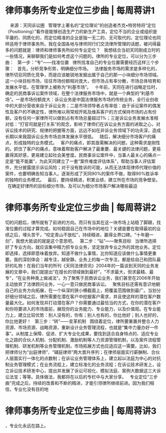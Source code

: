 # 律师事务所专业定位三步曲 | 每周蒋讲1

 
 
来源：天同诉讼圈
 
管理学上著名的“定位理论”的创造者杰克•特劳特将“定位（Positioning）”看作是能够创造生产力的新生产工具，定位不当的企业或组织是平庸的、同质化的，而定位精准的企业是独一无二的、无可取代的。定位理论也同样适用于律师事务所。我在全国各地与律师同行们交流律所管理的话题，被问得最多的问题就是：律师和律师事务所如何专业定位？
 
我想结合当初天同刚成立时的一些情况，来聊聊我们是如何考虑这个问题的。律所的专业定位，可以分为三步曲：
 
第一步：“专”——找准位置
 
律所找准自己的专业位置需要经历这样三个步骤：
 
首先，分析竞争形势，明确细分市场。
 
法律服务市场的需求是多样化的，律所切忌同质化竞争，而是应该敏锐地发掘出属于自己的那一小块细分市场领域。这一小块目标市场，往往市场份额相对庞大，但市场占有率分散，市场总体培育和发展水平低，在管理学上被称为“利基市场”。
 
十年前，天同在进行战略定位时，确定的民商事诉讼案件领域，在整个法律服务市场中，就是一个典型的“利基市场”。一是市场份额庞大：诉讼业务是中国法律服务市场的传统业务，全行业创收中的大部分营收来自于诉讼业务；二是市场领导者占有率低：由于诉讼案件的偶发性及客户的不确定性，律所难以用常规开拓及维系客户的方式保持市场的占有份额，没有任何一家律所可以做到占有市场总量超过1%；三是诉讼业务发展水准相对低：“打官司就是打关系”的观念，影响了律师们在诉讼业务方面的进取之心，对诉讼技术的研究、规律的把握等方面，远远不如在非诉业务领域下的功夫深，造成长期以来我国诉讼业务市场总体发展水平很低。
 
随后，解决细分市场客户的痛点，形成独特的业务模式。
 
客户的痛点，即其亟需解决的问题，这种需求是刚性的。抓住了客户的痛点，意味着帮助客户解决了最重要、最关键的法律问题，更易赢得其好感，更易建立起社会美誉度。民商事诉讼案件中，当事人最关心的痛点一定是“能不能赢”，为此天同建立了一套“案件难度评估体系”，帮助当事人评估案件，充分披露提示诉讼风险；对于没有胜诉的可能，从而无法体现律师代理价值的案件，也要明确告知当事人。逐渐形成了天同90%的案件不做，取得90%胜诉率的独特的业务模式。
 
最后，要持续精进，积累业绩，建立所在市场的竞争壁垒。
 
在确定好律所的目标细分市场，及可以为细分市场客户解决哪些最迫

# 律师事务所专业定位三步曲 | 每周蒋讲2

切的问题后，律所就有了前进的方向。而只有当其在这一块市场上站稳了脚跟，找准位置的过程才算完成。如何稳固自己在市场中的地位？关键是要在取得最初的业绩之后，埋头苦干，“咬定青山不放松”，持续精进，赢得业界口碑。“十年磨一剑”，我想大抵说的就是这个意思吧。
 
第二步：“钻”——聚焦目标
 
当律所选择好了专业方向，就应该集中精力抓专业业务，坚定放弃专业之外的其他业务。定位即选择，选择即意味着放弃。知道不做什么事情，比你知道应该做什么事情更重要。我的深刻体会：越专注，越安静。业务上的每一次专注，都是给自己和团队最好的礼物！在我们当年的所刊《天同法律资讯》2004年的一篇谈到天同的业务发展的文章中，我们就提出“在擅长的领域做到最好”，“不求最大，但求最精、最专”，“在业务种类上做减法”。为了聚焦于民商诉讼业务，我们甚至在2006年开始主动放弃了法律顾问业务，一心一意只做民商事诉讼。
 
聚焦目标还需有意识地朝自己的业务方向拓展，在一个纵深的狭小横截面上，把覆盖范围做到最广。当划分好细分领域之后，律所需要在潜在客户中挖掘客户需求，并且使这样的潜在客户数量最大化。如何发现并打动潜在客户？你需要通过最恰当的方式，在你的潜在客户和你将要进入的市场面前，展现你的业务能力、专业能力，以及价值观。在专业能力上，建立比较优势：别人没有的，你有；别人也有的，你比他好；别人也好的，你比他更好！
 
第三步：“转”——变革机制
 
围绕着定位，律所要重置并整合人力资源、巿场资源、战略资源，重新设计业务管理流程，也就是“集中力量办好一件事”。从制度上保障、促进、扩大专业化成果，要找到适合自身特点的、适应专业化之路的合伙人机制、分配机制、激励机制等人力资源管理机制，以及案件流程管理机制、研发机制等业务管理机制，市场拓展方式也应适应这一需要。比如，我们把律师分为“出庭律师”、“辅庭律师”两大晋升序列；在律师层面实行薪酬制、合伙人层面实行一体化的点数制；在诉讼业务管理体系上，建立起以法庭为中心的对抗制业务管理模式；在业务流程上，建立标准化的业务流程；在诉讼技术研发上，设立诉讼技术研发中心，提出并发展了诉讼可视化、模拟法庭、案例大数据这三大诉讼法宝；等等。具体做法，我都将在以后的专栏中与大家分享。
 
专业定位“三步曲”完成之后，持续的改善和不断的精进，才能引领律所继续前进。因为我们相信，专业化没有目的地

# 律师事务所专业定位三步曲 | 每周蒋讲3

，专业化永远在路上。
 


